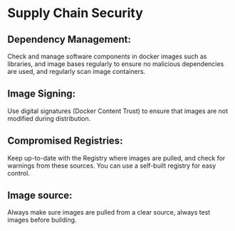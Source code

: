 # Supply Chain Security

## Dependency Management:

&#x20;Check and manage software components in docker images such as libraries, and image bases regularly to ensure no malicious dependencies are used, and regularly scan image containers.

## Image Signing:&#x20;

Use digital signatures (Docker Content Trust) to ensure that images are not modified during distribution.

## Compromised Registries:&#x20;

Keep up-to-date with the Registry where images are pulled, and check for warnings from these sources. You can use a self-built registry for easy control.

## Image source:&#x20;

Always make sure images are pulled from a clear source, always test images before building.
